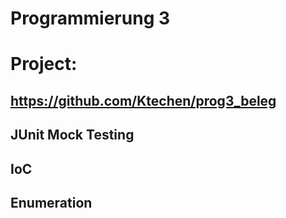 # Programmierung 3

# Project:
## https://github.com/Ktechen/prog3_beleg

## JUnit Mock Testing
## IoC
## Enumeration

